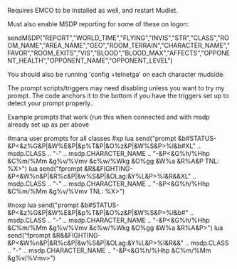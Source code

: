 Requires EMCO to be installed as well, and restart Mudlet.

Must also enable MSDP reporting for some of these on logon:

sendMSDP("REPORT","WORLD_TIME","FLYING","INVIS","STR","CLASS","ROOM_NAME","AREA_NAME","GEO","ROOM_TERRAIN","CHARACTER_NAME","FAVOR","ROOM_EXITS","VIS","BLOOD","BLOOD_MAX","AFFECTS","OPPONENT_HEALTH","OPPONENT_NAME","OPPONENT_LEVEL")

You should also be running 'config +telnetga' on each character mudside.

The prompt scripts/triggers may need disabling unless you want to try my prompt. The code anchors it to the bottom if you have the triggers set up to detect your prompt properly..

Example prompts that work (run this when connected and with msdp already set up as per above

#mana user prompts for all classes
#xp
lua send("prompt &b#STATUS-&P<&z%G&P|&W%E&P|&p%T&P|&O%z&P|&W%S&P>%l&b#XL" .. msdp.CLASS .. "-" .. msdp.CHARACTER_NAME .. "-&P<&G%h/%Hhp &C%m/%Mm &g%v/%Vmv &c%w/%Wkg &O%gg &W%a &R%A&P TNL: %X>")
lua send("fprompt &R&&FIGHTING-&P<&W%n&P|&R%c&P|&w%S&P|&OLag:&Y%L&P>%l&R&&XL" .. msdp.CLASS .. "-" .. msdp.CHARACTER_NAME .. "-&P<&G%h/%Hhp &C%m/%Mm &g%v/%Vmv TNL: %X>")

#noxp
lua send("prompt &b#STATUS-&P<&z%G&P|&W%E&P|&p%T&P|&O%z&P|&W%S&P>%l&b#" .. msdp.CLASS .. "-" .. msdp.CHARACTER_NAME .. "-&P<&G%h/%Hhp &C%m/%Mm &g%v/%Vmv &c%w/%Wkg &O%gg &W%a &R%A&P>")
lua send("fprompt &R&&FIGHTING-&P<&W%n&P|&R%c&P|&w%S&P|&OLag:&Y%L&P>%l&R&&" .. msdp.CLASS .. "-" .. msdp.CHARACTER_NAME .. "-&P<&G%h/%Hhp &C%m/%Mm &g%v/%Vmv>")
